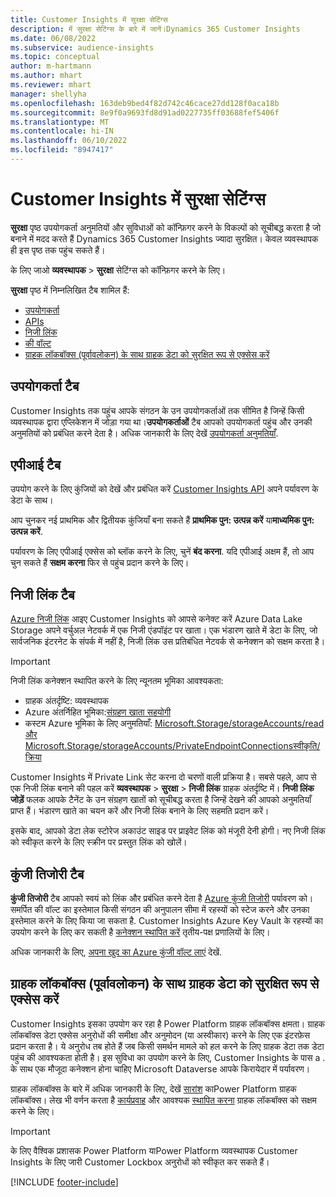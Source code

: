 ```yaml
---
title: Customer Insights में सुरक्षा सेटिंग्स
description: में सुरक्षा सेटिंग्स के बारे में जानें।Dynamics 365 Customer Insights
ms.date: 06/08/2022
ms.subservice: audience-insights
ms.topic: conceptual
author: m-hartmann
ms.author: mhart
ms.reviewer: mhart
manager: shellyha
ms.openlocfilehash: 163deb9bed4f82d742c46cace27dd128f0aca18b
ms.sourcegitcommit: 8e9f0a9693fd8d91ad0227735ff03688fef5406f
ms.translationtype: MT
ms.contentlocale: hi-IN
ms.lasthandoff: 06/10/2022
ms.locfileid: "8947417"
---
```

# <a name="security-settings-in-customer-insights"></a>Customer Insights में सुरक्षा सेटिंग्स

**सुरक्षा** पृष्ठ उपयोगकर्ता अनुमतियों और सुविधाओं को कॉन्फ़िगर करने के विकल्पों को सूचीबद्ध करता है जो बनाने में मदद करते हैं Dynamics 365 Customer Insights ज्यादा सुरक्षित। केवल व्यवस्थापक ही इस पृष्ठ तक पहुंच सकते हैं।

के लिए जाओ **व्यवस्थापक** > **सुरक्षा** सेटिंग्स को कॉन्फ़िगर करने के लिए।

**सुरक्षा** पृष्ठ में निम्नलिखित टैब शामिल हैं:

- [उपयोगकर्ता](#users-tab)
- [APIs](#apis-tab)
- [निजी लिंक](#private-links-tab)
- [की वॉल्ट](#key-vault-tab)
- [ग्राहक लॉकबॉक्स (पूर्वावलोकन) के साथ ग्राहक डेटा को सुरक्षित रूप से एक्सेस करें](#securely-access-customer-data-with-customer-lockbox-preview)

## <a name="users-tab"></a>उपयोगकर्ता टैब

Customer Insights तक पहुंच आपके संगठन के उन उपयोगकर्ताओं तक सीमित है जिन्हें किसी व्यवस्थापक द्वारा एप्लिकेशन में जोड़ा गया था।**उपयोगकर्ताओं** टैब आपको उपयोगकर्ता पहुंच और उनकी अनुमतियों को प्रबंधित करने देता है। अधिक जानकारी के लिए देखें [उपयोगकर्ता अनुमतियाँ](permissions.md).

## <a name="apis-tab"></a>एपीआई टैब

उपयोग करने के लिए कुंजियों को देखें और प्रबंधित करें [Customer Insights API](apis.md) अपने पर्यावरण के डेटा के साथ।

आप चुनकर नई प्राथमिक और द्वितीयक कुंजियाँ बना सकते हैं **प्राथमिक पुन: उत्पन्न करें** या**माध्यमिक पुन: उत्पन्न करें**. 

पर्यावरण के लिए एपीआई एक्सेस को ब्लॉक करने के लिए, चुनें **बंद करना**. यदि एपीआई अक्षम हैं, तो आप चुन सकते हैं **सक्षम करना** फिर से पहुंच प्रदान करने के लिए।

## <a name="private-links-tab"></a>निजी लिंक टैब

[Azure निजी लिंक](/azure/private-link/private-link-overview) आइए Customer Insights को आपसे कनेक्ट करें Azure Data Lake Storage अपने वर्चुअल नेटवर्क में एक निजी एंडपॉइंट पर खाता। एक भंडारण खाते में डेटा के लिए, जो सार्वजनिक इंटरनेट के संपर्क में नहीं है, निजी लिंक उस प्रतिबंधित नेटवर्क से कनेक्शन को सक्षम करता है।

> [!IMPORTANT]
> निजी लिंक कनेक्शन स्थापित करने के लिए न्यूनतम भूमिका आवश्यकता:
>
> - ग्राहक अंतर्दृष्टि: व्यवस्थापक
> - Azure अंतर्निहित भूमिका:[संग्रहण खाता सहयोगी](/azure/role-based-access-control/built-in-roles#storage-account-contributor)
> - कस्टम Azure भूमिका के लिए अनुमतियाँ: [Microsoft.Storage/storageAccounts/read और Microsoft.Storage/storageAccounts/PrivateEndpointConnectionsस्वीकृति/क्रिया](/azure/role-based-access-control/resource-provider-operations#microsoftstorage)
>

Customer Insights में Private Link सेट करना दो चरणों वाली प्रक्रिया है। सबसे पहले, आप से एक निजी लिंक बनाने की पहल करें **व्यवस्थापक** > **सुरक्षा** > **निजी लिंक** ग्राहक अंतर्दृष्टि में। **निजी लिंक जोड़ें** फलक आपके टैनेंट के उन संग्रहण खातों को सूचीबद्ध करता है जिन्हें देखने की आपको अनुमतियाँ प्राप्त हैं। भंडारण खाते का चयन करें और निजी लिंक बनाने के लिए सहमति प्रदान करें।

इसके बाद, आपको डेटा लेक स्टोरेज अकाउंट साइड पर प्राइवेट लिंक को मंजूरी देनी होगी। नए निजी लिंक को स्वीकृत करने के लिए स्क्रीन पर प्रस्तुत लिंक को खोलें।

## <a name="key-vault-tab"></a>कुंजी तिजोरी टैब

**कुंजी तिजोरी** टैब आपको स्वयं को लिंक और प्रबंधित करने देता है [Azure कुंजी तिजोरी](/azure/key-vault/general/basic-concepts) पर्यावरण को।
समर्पित की वॉल्ट का इस्तेमाल किसी संगठन की अनुपालन सीमा में रहस्यों को स्टेज करने और उनका इस्तेमाल करने के लिए किया जा सकता है. Customer Insights Azure Key Vault के रहस्यों का उपयोग करने के लिए कर सकती है [कनेक्शन स्थापित करें](connections.md) तृतीय-पक्ष प्रणालियों के लिए।

अधिक जानकारी के लिए, [अपना खुद का Azure कुंजी वॉल्ट लाएं](use-azure-key-vault.md) देखें.

## <a name="securely-access-customer-data-with-customer-lockbox-preview"></a>ग्राहक लॉकबॉक्स (पूर्वावलोकन) के साथ ग्राहक डेटा को सुरक्षित रूप से एक्सेस करें

Customer Insights इसका उपयोग कर रहा है Power Platform ग्राहक लॉकबॉक्स क्षमता। ग्राहक लॉकबॉक्स डेटा एक्सेस अनुरोधों की समीक्षा और अनुमोदन (या अस्वीकार) करने के लिए एक इंटरफ़ेस प्रदान करता है। ये अनुरोध तब होते हैं जब किसी समर्थन मामले को हल करने के लिए ग्राहक डेटा तक डेटा पहुंच की आवश्यकता होती है। इस सुविधा का उपयोग करने के लिए, Customer Insights के पास a . के साथ एक मौजूदा कनेक्शन होना चाहिए Microsoft Dataverse आपके किरायेदार में पर्यावरण।

ग्राहक लॉकबॉक्स के बारे में अधिक जानकारी के लिए, देखें [सारांश](/power-platform/admin/about-lockbox#summary) काPower Platform ग्राहक लॉकबॉक्स। लेख भी वर्णन करता है [कार्यप्रवाह](/power-platform/admin/about-lockbox#workflow) और आवश्यक [स्थापित करना](/power-platform/admin/about-lockbox#enable-the-lockbox-policy) ग्राहक लॉकबॉक्स को सक्षम करने के लिए।

> [!IMPORTANT]
> के लिए वैश्विक प्रशासक Power Platform याPower Platform व्यवस्थापक Customer Insights के लिए जारी Customer Lockbox अनुरोधों को स्वीकृत कर सकते हैं।

[!INCLUDE [footer-include](includes/footer-banner.md)]
